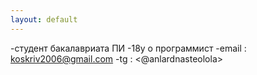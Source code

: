 ```yaml
---
layout: default
---
```

-студент бакалавриата ПИ
-18y o программист
-email : <koskriv2006@gmail.com>
-tg : <@anlardnasteolola>
